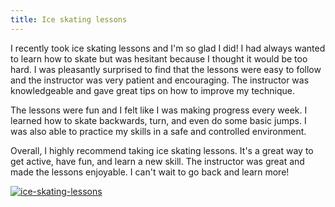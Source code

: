```yaml
---
title: Ice skating lessons
---
```


I recently took ice skating lessons and I'm so glad I did! I had always wanted to learn how to skate but was hesitant because I thought it would be too hard. I was pleasantly surprised to find that the lessons were easy to follow and the instructor was very patient and encouraging. The instructor was knowledgeable and gave great tips on how to improve my technique.

The lessons were fun and I felt like I was making progress every week. I learned how to skate backwards, turn, and even do some basic jumps. I was also able to practice my skills in a safe and controlled environment.

Overall, I highly recommend taking ice skating lessons. It's a great way to get active, have fun, and learn a new skill. The instructor was great and made the lessons enjoyable. I can't wait to go back and learn more!

[![ice-skating-lessons](<https://dabuttonfactory.com/button.png?t=CHECK+SERVICE&f=Noto+Sans-Bold&ts=26&tc=fff&hp=45&vp=20&c=11&bgt=unicolored&bgc=4bd42f>)](<https://londonexpertfinder.com/link>)